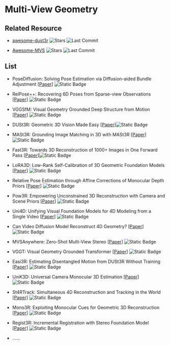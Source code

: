 # Multi-View Geometry

## Related Resource
- [awesome-dust3r](https://github.com/ruili3/awesome-dust3r) ![Stars](https://img.shields.io/github/stars/ruili3/awesome-dust3r?style=social) ![Last Commit](https://img.shields.io/github/last-commit/ruili3/awesome-dust3r)

- [Awesome-MVS](https://github.com/walsvid/Awesome-MVS) ![Stars](https://img.shields.io/github/stars/walsvid/Awesome-MVS?style=social) ![Last Commit](https://img.shields.io/github/last-commit/walsvid/Awesome-MVS)

## List

- PoseDiffusion: Solving Pose Estimation via Diffusion-aided Bundle Adjustment [[Paper](https://arxiv.org/abs/2311.17145)] ![Static Badge](https://img.shields.io/badge/ICCV-%202023-blue)

- RelPose++: Recovering 6D Poses from Sparse-view Observations [[Paper](https://arxiv.org/abs/2305.04926)] ![Static Badge](https://img.shields.io/badge/3DV-%202024-blue)


- VGGSfM: Visual Geometry Grounded Deep Structure from Motion [[Paper](https://arxiv.org/pdf/2312.04563)] ![Static Badge](https://img.shields.io/badge/CVPR-%202024-blue)

- DUSt3R: Geometric 3D Vision Made Easy [[Paper](https://arxiv.org/abs/2312.14132)]![Static Badge](https://img.shields.io/badge/CVPR-%202024-blue)

- MASt3R: Grounding Image Matching in 3D with MASt3R [[Paper](https://arxiv.org/abs/2406.09756)]![Static Badge](https://img.shields.io/badge/ECCV-%202024-blue)


- Fast3R: Towards 3D Reconstruction of 1000+ Images in One Forward Pass [[Paper](https://arxiv.org/abs/2501.13928)]![Static Badge](https://img.shields.io/badge/arXiv-%202501-red)

- LoRA3D: Low-Rank Self-Calibration of 3D Geometric Foundation Models [[Paper](https://arxiv.org/abs/2412.07746)] ![Static Badge](https://img.shields.io/badge/arXiv-%202412-red)

- Relative Pose Estimation through Affine Corrections of Monocular Depth Priors [[Paper](https://arxiv.org/abs/2501.05446)] ![Static Badge](https://img.shields.io/badge/arXiv-%202501-red)

- Pow3R: Empowering Unconstrained 3D Reconstruction with Camera and Scene Priors [[Paper](https://arxiv.org/abs/2503.17316)] ![Static Badge](https://img.shields.io/badge/arXiv-%202503-red)

- Uni4D: Unifying Visual Foundation Models for 4D Modeling from a Single Video [[Paper](https://arxiv.org/abs/2503.21761)] ![Static Badge](https://img.shields.io/badge/arXiv-%202503-red)

- Can Video Diffusion Model Reconstruct 4D Geometry? [[Paper](https://arxiv.org/abs/2503.21082)] ![Static Badge](https://img.shields.io/badge/arXiv-%202503-red)


- MVSAnywhere: Zero-Shot Multi-View Stereo [[Paper](https://arxiv.org/abs/2503.22430)] ![Static Badge](https://img.shields.io/badge/arXiv-%202503-red)

- VGGT: Visual Geometry Grounded Transformer [[Paper](https://arxiv.org/abs/2503.11651)] ![Static Badge](https://img.shields.io/badge/arXiv-%202503-red)

- Easi3R: Estimating Disentangled Motion from DUSt3R Without Training [[Paper](https://arxiv.org/abs/2503.24391)] ![Static Badge](https://img.shields.io/badge/arXiv-%202503-red)

- UniK3D: Universal Camera Monocular 3D Estimation [[Paper](https://arxiv.org/abs/2503.16591)] ![Static Badge](https://img.shields.io/badge/arXiv-%202503-red)

- St4RTrack: Simultaneous 4D Reconstruction and Tracking in the World [[Paper](https://arxiv.org/abs/2504.13152)] ![Static Badge](https://img.shields.io/badge/arXiv-%202504-red)

- Mono3R: Exploiting Monocular Cues for Geometric 3D Reconstruction [[Paper](https://arxiv.org/abs/2504.13419)] ![Static Badge](https://img.shields.io/badge/arXiv-%202504-red)

- Regist3R: Incremental Registration with Stereo Foundation Model [[Paper](https://arxiv.org/abs/2504.12356)] ![Static Badge](https://img.shields.io/badge/arXiv-%202504-red)


- ......
